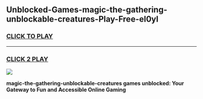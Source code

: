 
## Unblocked-Games-magic-the-gathering-unblockable-creatures-Play-Free-el0yl
<h3>
<a href="https://premium76.site?title=magic-the-gathering-unblockable-creatures&ref=12A">CLICK TO PLAY</a></h3>
<hr>

<h3>
<a href="https://premium76.site?title=magic-the-gathering-unblockable-creatures&ref=12A">CLICK 2 PLAY</a>
  
</h3>

<a href="https://premium76.site?title=magic-the-gathering-unblockable-creatures&ref=12A"><img src="https://clearcache.store/games.png"></a>


**magic-the-gathering-unblockable-creatures games unblocked: Your Gateway to Fun and Accessible Online Gaming**

